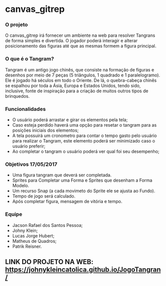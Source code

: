 # canvas_gitrep


### O projeto

O canvas_gitrep irá fornecer um ambiente na web para resolver Tangrans de forma simples e divertida. O jogador poderá interagir e alterar posicionamento das figuras até que as mesmas formem a figura principal.

### O que é o Tangram?

Tangram é um antigo jogo chinês, que consiste na formação de figuras e desenhos por meio de 7 peças (5 triângulos, 1 quadrado e 1 paralelogramo).  Ele é jogado há séculos em todo o Oriente. De lá, o quebra-cabeça chinês se espalhou por toda a Ásia, Europa e Estados Unidos, tendo sido, inclusive, fonte de inspiração para a criação de muitos outros tipos de brinquedos.

### Funcionalidades
- O usuário poderá arrastar e girar os elementos pela tela;
- Caso esteja perdido haverá uma opção para resetar o tangram para as posições iniciais dos elementos;
- A tela possuirá um cronometro para contar o tempo gasto pelo usuário para realizar o Tangram, este elemento poderá ser minimizado caso o usuário preferir;
- Ao completar o tangram o usuário poderá ver qual foi seu desempenho;


### Objetivos 17/05/2017
- Uma figura tangram que deverá ser completada.
- Sprites para Completar uma Forma e Sprites que desenham a Forma Modelo.
- Um recurso Snap (a cada movimeto do Sprite ele se ajusta ao Fundo).
- Tempo de jogo será calculado.
- Após completar figura, mensagem de vitória e tempo.

### Equipe
- Jacson Rafael dos Santos Pessoa;
- Johny Klein;
- Lucas Jorge Hubert;
- Matheus de Quadros;
- Patrik Reisner.
## LINK DO PROJETO NA WEB: https://johnykleincatolica.github.io/JogoTangran/
